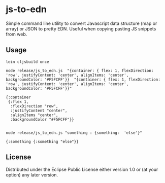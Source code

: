 # js-to-edn

Simple command line utility to convert Javascript data structure (map or array) or JSON to pretty EDN.
Useful when copying pasting JS snippets from web.

## Usage
```
lein cljsbuild once

node release/js_to_edn.js  "{container: { flex: 1, flexDirection: 'row', justifyContent: 'center', alignItems: 'center', backgroundColor: '#F5FCFF'}}  "{container: { flex: 1, flexDirection: 'row', justifyContent: 'center', alignItems: 'center', backgroundColor: '#F5FCFF'}}"
                            
{:container
 {:flex 1,
  :flexDirection "row",
  :justifyContent "center",
  :alignItems "center", 
  :backgroundColor "#F5FCFF"}}
  
  
node release/js_to_edn.js "something : {something:  'else'}"

{:something {:something "else"}}

```

## License

Distributed under the Eclipse Public License either version 1.0 or (at your option) any later version.
